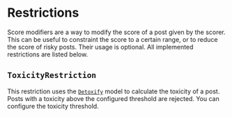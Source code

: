# Restrictions

Score modifiers are a way to modify the score of a post given by the scorer.
This can be useful to constraint the score to a certain range,
or to reduce the score of risky posts.
Their usage is optional.
All implemented restrictions are listed below.

## `ToxicityRestriction`

This restriction uses the [`Detoxify`](https://github.com/unitaryai/detoxify)
model to calculate the toxicity of a post.
Posts with a toxicity above the configured threshold are rejected.
You can configure the toxicity threshold.
